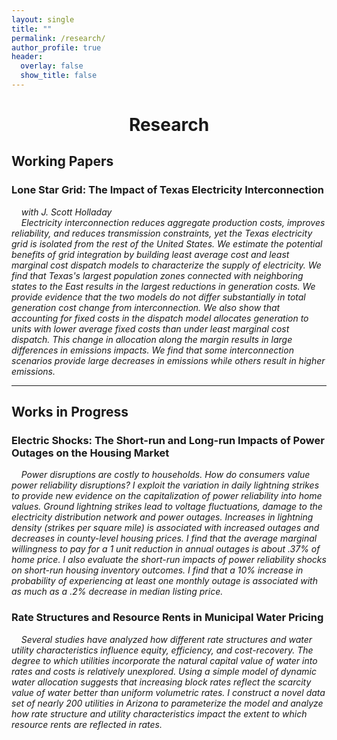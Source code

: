 ```yaml
---
layout: single
title: ""
permalink: /research/
author_profile: true
header:
  overlay: false
  show_title: false
---
```


<h1 style="text-align: center;">Research</h1>

## Working Papers

### **Lone Star Grid: The Impact of Texas Electricity Interconnection** 
&nbsp;&nbsp;&nbsp;&nbsp;*with J. Scott Holladay*  
&nbsp;&nbsp;&nbsp;&nbsp;*Electricity interconnection reduces aggregate production costs, improves reliability, and reduces transmission constraints, yet the Texas electricity grid is isolated from the rest of the United States. We estimate the potential benefits of grid integration by building least average cost and least marginal cost dispatch models to characterize the supply of electricity. We find that Texas's largest population zones connected with neighboring states to the East results in the largest reductions in generation costs. We provide evidence that the two models do not differ substantially in total generation cost change from interconnection. We also show that accounting for fixed costs in the dispatch model allocates generation to units with lower average fixed costs than under least marginal cost dispatch. This change in allocation along the margin results in large differences in emissions impacts. We find that some interconnection scenarios provide large decreases in emissions while others result in higher emissions.*  

---

## Works in Progress

### **Electric Shocks: The Short-run and Long-run Impacts of Power Outages on the Housing Market**  
&nbsp;&nbsp;&nbsp;&nbsp;*Power disruptions are costly to households. How do consumers value power reliability disruptions? I exploit the variation in daily lightning strikes to provide new evidence on the capitalization of power reliability into home values. Ground lightning strikes lead to voltage fluctuations, damage to the electricity distribution network and power outages. Increases in lightning density (strikes per square mile) is associated with increased outages and decreases in county-level housing prices. I find that the average marginal willingness to pay for a 1 unit reduction in annual outages is about .37% of home price. I also evaluate the short-run impacts of power reliability shocks on short-run housing inventory outcomes. I find that a 10% increase in probability of experiencing at least one monthly outage is associated with as much as a .2% decrease in median listing price.*  

### **Rate Structures and Resource Rents in Municipal Water Pricing**
&nbsp;&nbsp;&nbsp;&nbsp;*Several studies have analyzed how different rate structures and water utility characteristics influence equity, efficiency, and cost-recovery. The degree to which utilities incorporate the natural capital value of water into rates and costs is relatively unexplored. Using a simple model of dynamic water allocation suggests that increasing block rates reflect the scarcity value of water better than uniform volumetric rates. I construct a novel data set of nearly 200 utilities in Arizona to parameterize the model and analyze how rate structure and utility characteristics impact the extent to which resource rents are reflected in rates.*
